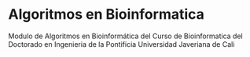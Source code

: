 # Algoritmos en Bioinformatica
Modulo de Algoritmos en Bioinformática del Curso de Bioinformatica del Doctorado en Ingenieria de la Pontificia Universidad Javeriana de Cali  
